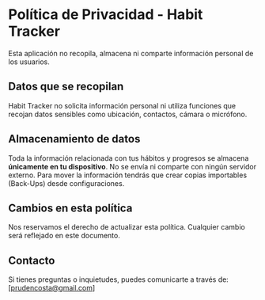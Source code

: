 # Política de Privacidad - Habit Tracker

Esta aplicación no recopila, almacena ni comparte información personal de los usuarios.

## Datos que se recopilan

Habit Tracker no solicita información personal ni utiliza funciones que recojan datos sensibles como ubicación, contactos, cámara o micrófono.

## Almacenamiento de datos

Toda la información relacionada con tus hábitos y progresos se almacena **únicamente en tu dispositivo**. No se envía ni comparte con ningún servidor externo.
Para mover la información tendrás que crear copias importables (Back-Ups) desde configuraciones.

## Cambios en esta política

Nos reservamos el derecho de actualizar esta política. Cualquier cambio será reflejado en este documento.

## Contacto

Si tienes preguntas o inquietudes, puedes comunicarte a través de:  
[prudencosta@gmail.com]
